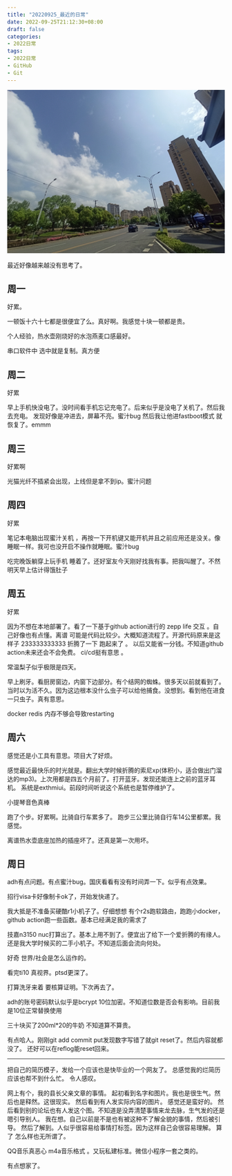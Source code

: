 ```yaml
---
title: "20220925_最近的日常"
date: 2022-09-25T21:12:30+08:00
draft: false
categories:
- 2022日常
tags:
- 2022日常
- GitHub
- Git
---
```




![刚到澳海胥江湾](https://raw.githubusercontent.com/nianyisi/20220717/main/09/IMG_20220427_095704.jpg)



最近好像越来越没有思考了。

## 周一

好累。

一顿饭十六十七都是很便宜了么。真好啊。我感觉十块一顿都是贵。

个人经验，热水壶刚烧好的水泡燕麦口感最好。

串口软件中 选中就是复制。真方便

## 周二

好累

早上手机快没电了。没时间看手机忘记充电了。后来似乎是没电了关机了。然后我去充电。
发现好像是冲进去，屏幕不亮。蜜汁bug
然后我让他进fastboot模式 就恢复了。emmm 

## 周三

好累啊

光猫光纤不插紧会出现，上线但是拿不到ip。蜜汁问题

## 周四

好累

笔记本电脑出现蜜汁关机 ，再按一下开机键又能开机并且之前应用还是没关。像睡眠一样。我可也没开启不操作就睡眠。蜜汁bug

吃完晚饭躺穿上玩手机 睡着了。还好室友今天刚好找我有事。把我叫醒了。不然明天早上估计得饿肚子

## 周五

好累

因为不想在本地部署了。看了一下基于github action进行的 zepp life 交互 。自己好像也有点懂。离谱 可能是代码比较少。大概知道流程了。开源代码原来是这样子 233333333333
折腾了一下 跑起来了 。 以后又能省一分钱。不知道github action未来还会不会免费。
ci/cd挺有意思 。

常温梨子似乎极限是四天。

早上刷牙。看厨房窗边，内窗下边部分。有个结网的蜘蛛。很多天以前就看到了。当时以为活不久。因为这边根本没什么虫子可以给他捕食。没想到。看到他在进食一只虫子。真有意思。

docker redis 内存不够会导致restarting



## 周六

感觉还是小工具有意思。项目大了好烦。

感觉最近最快乐的时光就是。翻出大学时候折腾的索尼xp(体积小，适合做出门溜达的mp3)。上次用都是四五个月前了。打开蓝牙。发现还能连上之前的蓝牙耳机。
系统是exthmiui。前段时间听说这个系统也是暂停维护了。

小提琴音色真棒

跑了个步。好累啊。比骑自行车累多了。
跑步三公里比骑自行车14公里都累。我感觉。 

离谱热水壶底座加热的插座坏了。还真是第一次用坏。





## 周日

adh有点问题。有点蜜汁bug。国庆看看有没有时间弄一下。似乎有点效果。

招行visa卡好像制卡ok了，开始发快递了。

我大抵是不准备买硬酷r1小机子了。仔细想想 有个r2s跑软路由，跑跑小docker，github action跑一些函数。基本已经满足我的需求了

技嘉n3150 nuc打算出了。基本上用不到了。便宜出了给下一个爱折腾的有缘人。
还是我大学时候买的二手小机子。不知道后面会流向何处。

好奇 世界/社会是怎么运作的。

看完ti10 真视界。ptsd更深了。

打算洗牙来着 要核算证明。下次再去了。

adh的账号密码默认似乎是bcrypt 10位加密。不知道位数是否会有影响。目前我是10位正常替换使用

三十块买了200ml*20的牛奶 不知道算不算贵。

有点哈人。刚刚git add commit put发现数字写错了就git reset了。然后内容就都没了。 还好可以在reflog能reset回来。

---

把自己的简历模子，发给一个应该也是快毕业的一个网友了。
总感觉我的烂简历应该也帮不到什么忙。
令人感叹。

网上有个，我的县长父亲文章的事情。
起初看到名字和图片。我也是很生气。然后也是释然。这很现实。
然后看到有人发实际内容的图片。 感觉还是蛮好的。
然后看到别的论坛也有人发这个图。不知道是没弄清楚事情来龙去脉，生气发的还是嗯引导别人。
我在想。自己以前是不是也有被这种不了解全貌的事情，然后被引导。
然后了解到。人似乎很容易给事情打标签。因为这样自己会很容易理解。
算了 怎么样也无所谓了。

QQ音乐真恶心 m4a音乐格式 。又玩私建标准。微信小程序一套之类的。

有点想家了。